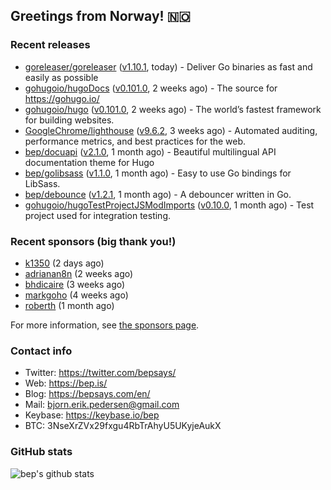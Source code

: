 ## Greetings from Norway! 🇳🇴

### Recent releases
- [goreleaser/goreleaser](https://github.com/goreleaser/goreleaser) ([v1.10.1](https://github.com/goreleaser/goreleaser/releases/tag/v1.10.1), today) - Deliver Go binaries as fast and easily as possible
- [gohugoio/hugoDocs](https://github.com/gohugoio/hugoDocs) ([v0.101.0](https://github.com/gohugoio/hugoDocs/releases/tag/v0.101.0), 2 weeks ago) - The source for https://gohugo.io/
- [gohugoio/hugo](https://github.com/gohugoio/hugo) ([v0.101.0](https://github.com/gohugoio/hugo/releases/tag/v0.101.0), 2 weeks ago) - The world’s fastest framework for building websites.
- [GoogleChrome/lighthouse](https://github.com/GoogleChrome/lighthouse) ([v9.6.2](https://github.com/GoogleChrome/lighthouse/releases/tag/v9.6.2), 3 weeks ago) - Automated auditing, performance metrics, and best practices for the web.
- [bep/docuapi](https://github.com/bep/docuapi) ([v2.1.0](https://github.com/bep/docuapi/releases/tag/v2.1.0), 1 month ago) - Beautiful multilingual API documentation theme for Hugo
- [bep/golibsass](https://github.com/bep/golibsass) ([v1.1.0](https://github.com/bep/golibsass/releases/tag/v1.1.0), 1 month ago) - Easy to use Go bindings for LibSass.
- [bep/debounce](https://github.com/bep/debounce) ([v1.2.1](https://github.com/bep/debounce/releases/tag/v1.2.1), 1 month ago) - A debouncer written in Go.
- [gohugoio/hugoTestProjectJSModImports](https://github.com/gohugoio/hugoTestProjectJSModImports) ([v0.10.0](https://github.com/gohugoio/hugoTestProjectJSModImports/releases/tag/v0.10.0), 1 month ago) - Test project used for integration testing.


### Recent sponsors (big thank you!)

- [k1350](https://github.com/k1350) (2 days ago)
- [adrianan8n](https://github.com/adrianan8n) (2 weeks ago)
- [bhdicaire](https://github.com/bhdicaire) (3 weeks ago)
- [markgoho](https://github.com/markgoho) (4 weeks ago)
- [roberth](https://github.com/roberth) (1 month ago)

For more information, see [the sponsors page](https://github.com/sponsors/bep/).

### Contact info
- Twitter: https://twitter.com/bepsays/
- Web: https://bep.is/
- Blog: https://bepsays.com/en/
- Mail: bjorn.erik.pedersen@gmail.com
- Keybase: https://keybase.io/bep
- BTC: 3NseXrZVx29fxgu4RbTrAhyU5UKyjeAukX


### GitHub stats
![bep's github stats](https://github-readme-stats.vercel.app/api?username=bep&count_private=true&hide_title=true)

